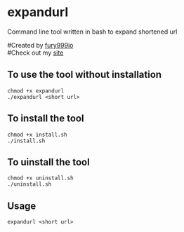 # expandurl
Command line tool written in bash to expand shortened url

#Created by <a href="https://github.com/fury999io">fury999io</a> <br>
#Check out my <a href="https://bit.ly/fury999" target="_blank">site</a> 

## To use the tool without installation
```chmod +x expandurl``` <br>
```./expandurl <short url>```

## To install the tool
```chmod +x install.sh``` <br>
```./install.sh```

## To uinstall the tool
```chmod +x uninstall.sh``` <br>
```./uninstall.sh```

## Usage
```expandurl <short url>```
